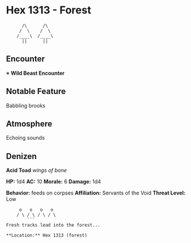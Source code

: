 # Hex 1313 - Forest
```
      /\      /\
     /  \    /  \
    /____\  /____\
      ||      ||
```

## Encounter

※ **Wild Beast Encounter**

## Notable Feature

Babbling brooks

## Atmosphere

Echoing sounds

## Denizen

**Acid Toad**
*wings of bone*

**HP:** 1d4 **AC:** 10 **Morale:** 6
**Damage:** 1d4

**Behavior:** feeds on corpses
**Affiliation:** Servants of the Void
**Threat Level:** Low

```
     o   o   o   o
    / \ / \ / \ / \
        ```
Fresh tracks lead into the forest...

**Location:** Hex 1313 (forest)
